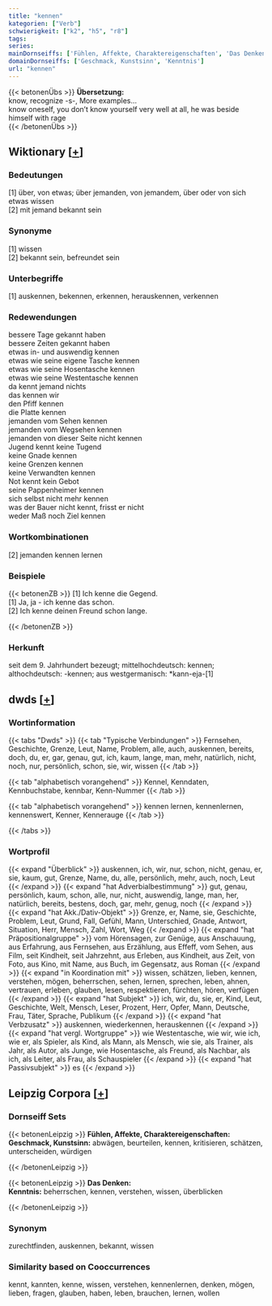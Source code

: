 ```yaml
---
title: "kennen"
kategorien: ["Verb"]
schwierigkeit: ["k2", "h5", "r8"]
tags:
series:
mainDornseiffs: ['Fühlen, Affekte, Charaktereigenschaften', 'Das Denken']
domainDornseiffs: ['Geschmack, Kunstsinn', 'Kenntnis']
url: "kennen"
---
```


{{< betonenÜbs >}}
**Übersetzung:**  
know, recognize -s-, More examples...  
know oneself, you don’t know yourself very well at all, he was beside himself with rage  
{{< /betonenÜbs >}}

## Wiktionary [[+](https://de.wiktionary.org/wiki/kennen)]

### Bedeutungen
[1] über, von etwas; über jemanden, von jemandem, über oder von sich etwas wissen  
[2] mit jemand bekannt sein  

### Synonyme
[1] wissen  
[2] bekannt sein, befreundet sein  

### Unterbegriffe
[1] auskennen, bekennen, erkennen, herauskennen, verkennen  

### Redewendungen
bessere Tage gekannt haben  
bessere Zeiten gekannt haben  
etwas in- und auswendig kennen  
etwas wie seine eigene Tasche kennen  
etwas wie seine Hosentasche kennen  
etwas wie seine Westentasche kennen  
da kennt jemand nichts  
das kennen wir  
den Pfiff kennen  
die Platte kennen  
jemanden vom Sehen kennen  
jemanden vom Wegsehen kennen  
jemanden von dieser Seite nicht kennen  
Jugend kennt keine Tugend  
keine Gnade kennen  
keine Grenzen kennen  
keine Verwandten kennen  
Not kennt kein Gebot  
seine Pappenheimer kennen  
sich selbst nicht mehr kennen  
was der Bauer nicht kennt, frisst er nicht  
weder Maß noch Ziel kennen  

### Wortkombinationen
[2] jemanden kennen lernen  

### Beispiele
{{< betonenZB >}}
[1] Ich kenne die Gegend.  
[1] Ja, ja - ich kenne das schon.  
[2] Ich kenne deinen Freund schon lange.  

{{< /betonenZB >}}
### Herkunft
seit dem 9. Jahrhundert bezeugt; mittelhochdeutsch: kennen; althochdeutsch: -kennen; aus westgermanisch: *kann-eja-[1]  



## dwds [[+](https://www.dwds.de/wb/kennen)]

### Wortinformation
{{< tabs "Dwds" >}}
{{< tab "Typische Verbindungen" >}}
Fernsehen, Geschichte, Grenze, Leut, Name, Problem, alle, auch, auskennen, bereits, doch, du, er, gar, genau, gut, ich, kaum, lange, man, mehr, natürlich, nicht, noch, nur, persönlich, schon, sie, wir, wissen
{{< /tab >}}

{{< tab "alphabetisch vorangehend" >}}
Kennel, Kenndaten, Kennbuchstabe, kennbar, Kenn-Nummer
{{< /tab >}}

{{< tab "alphabetisch vorangehend" >}}
kennen lernen, kennenlernen, kennenswert, Kenner, Kennerauge
{{< /tab >}}

{{< /tabs >}}

### Wortprofil
{{< expand "Überblick" >}} auskennen, ich, wir, nur, schon, nicht, genau, er, sie, kaum, gut, Grenze, Name, du, alle, persönlich, mehr, auch, noch, Leut {{< /expand >}}
{{< expand "hat Adverbialbestimmung" >}} gut, genau, persönlich, kaum, schon, alle, nur, nicht, auswendig, lange, man, her, natürlich, bereits, bestens, doch, gar, mehr, genug, noch {{< /expand >}}
{{< expand "hat Akk./Dativ-Objekt" >}} Grenze, er, Name, sie, Geschichte, Problem, Leut, Grund, Fall, Gefühl, Mann, Unterschied, Gnade, Antwort, Situation, Herr, Mensch, Zahl, Wort, Weg {{< /expand >}}
{{< expand "hat Präpositionalgruppe" >}} vom Hörensagen, zur Genüge, aus Anschauung, aus Erfahrung, aus Fernsehen, aus Erzählung, aus Effeff, vom Sehen, aus Film, seit Kindheit, seit Jahrzehnt, aus Erleben, aus Kindheit, aus Zeit, von Foto, aus Kino, mit Name, aus Buch, im Gegensatz, aus Roman {{< /expand >}}
{{< expand "in Koordination mit" >}} wissen, schätzen, lieben, kennen, verstehen, mögen, beherrschen, sehen, lernen, sprechen, leben, ahnen, vertrauen, erleben, glauben, lesen, respektieren, fürchten, hören, verfügen {{< /expand >}}
{{< expand "hat Subjekt" >}} ich, wir, du, sie, er, Kind, Leut, Geschichte, Welt, Mensch, Leser, Prozent, Herr, Opfer, Mann, Deutsche, Frau, Täter, Sprache, Publikum {{< /expand >}}
{{< expand "hat Verbzusatz" >}} auskennen, wiederkennen, herauskennen {{< /expand >}}
{{< expand "hat vergl. Wortgruppe" >}} wie Westentasche, wie wir, wie ich, wie er, als Spieler, als Kind, als Mann, als Mensch, wie sie, als Trainer, als Jahr, als Autor, als Junge, wie Hosentasche, als Freund, als Nachbar, als ich, als Leiter, als Frau, als Schauspieler {{< /expand >}}
{{< expand "hat Passivsubjekt" >}} es {{< /expand >}}

## Leipzig Corpora [[+](https://corpora.uni-leipzig.de/en/res?word=kennen&corpusId=deu_newscrawl-public_2018)]

### Dornseiff Sets
{{< betonenLeipzig >}}
**Fühlen, Affekte, Charaktereigenschaften:**  
**Geschmack, Kunstsinn:** abwägen, beurteilen, kennen, kritisieren, schätzen, unterscheiden, würdigen  

{{< /betonenLeipzig >}}


{{< betonenLeipzig >}}
**Das Denken:**  
**Kenntnis:** beherrschen, kennen, verstehen, wissen, überblicken  

{{< /betonenLeipzig >}}

### Synonym
zurechtfinden, auskennen, bekannt, wissen


### Similarity based on Cooccurrences
kennt, kannten, kenne, wissen, verstehen, kennenlernen, denken, mögen, lieben, fragen, glauben, haben, leben, brauchen, lernen, wollen

